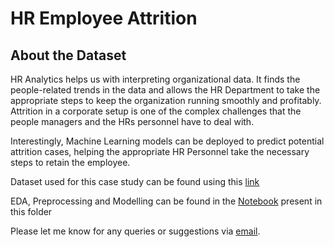 # HR Employee Attrition

## About the Dataset
HR Analytics helps us with interpreting organizational data. It finds the people-related trends in the data and allows the HR Department to take the appropriate steps to keep the organization running smoothly and profitably. Attrition in a corporate setup is one of the complex challenges that the people managers and the HRs personnel have to deal with.

Interestingly, Machine Learning models can be deployed to predict potential attrition cases, helping the appropriate HR Personnel take the necessary steps to retain the employee.

Dataset used for this case study can be found using this [link](https://www.kaggle.com/datasets/rishikeshkonapure/hr-analytics-prediction)

EDA, Preprocessing and Modelling can be found in the [Notebook](https://github.com/Gowtham-98/ML-Case-Studies/blob/main/HR-Employee-Attrition/HR_Employee_Attrition.ipynb) present in this folder

Please let me know for any queries or suggestions via  [email](mailto:munugowtham@gmail.com?subject=GitHub%20|%20Query%20on%20HR%20Attrition%20Case%20Study).
